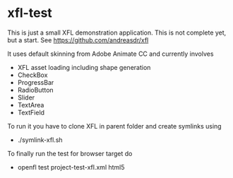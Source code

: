 # xfl-test
This is just a small XFL demonstration application. This is not complete yet, but a start.
See https://github.com/andreasdr/xfl

It uses default skinning from Adobe Animate CC and currently involves
- XFL asset loading including shape generation
- CheckBox
- ProgressBar
- RadioButton
- Slider
- TextArea
- TextField

To run it you have to clone XFL in parent folder and create symlinks using
- ./symlink-xfl.sh

To finally run the test for browser target do
- openfl test project-test-xfl.xml html5